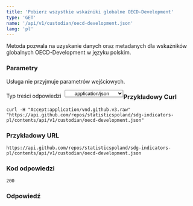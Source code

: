 ```yaml
---
title: 'Pobierz wszystkie wskaźniki globalne OECD-Development'
type: 'GET'
name: '/api/v1/custodian/oecd-development.json'
lang: 'pl'
---
```


Metoda pozwala na uzyskanie danych oraz metadanych dla wskaźników globalnych OECD-Development w języku polskim.

### Parametry

<p>Usługa nie przyjmuje parametrów wejściowych.</p>

<p style='float:left;margin-top: 7px;'>Typ treści odpowiedzi</p>
<select style='float:left;padding: 0px 15px;width: 155px;margin-left: 10px;text-align-last: center;'>
  <option>application/json</option>
</select>

<div id='example1'>

<h3 id="przykładowy-curl">Przykładowy Curl</h3>

<p><code class="highlighter-rouge">curl -H "Accept:application/vnd.github.v3.raw" "https://api.github.com/repos/statisticspoland/sdg-indicators-pl/contents/api/v1/custodian/oecd-development.json"</code></p>

<h3 id="przykładowy-url">Przykładowy URL</h3>

<p><code class="highlighter-rouge">https://api.github.com/repos/statisticspoland/sdg-indicators-pl/contents/api/v1/custodian/oecd-development.json</code></p>

<h3 id="przykładowy-kod-odpowiedzi">Kod odpowiedzi</h3>

<p><code class="highlighter-rouge">200</code></p>

<h3 id="przykładowa-odpowiedź">Odpowiedź</h3>

<p><code class="highlighter-rouge" id="show-data-oecd-development">
</code></p>

</div>


<script>

$.getJSON('https://sdg.gov.pl/api/v1/custodian/oecd-development.json', function(data) {
    $('#show-data-oecd-development').html(JSON.stringify(data, null, 2));
});

</script>
